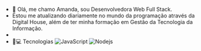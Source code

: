 - 👋 Olá, me chamo Amanda, sou Desenvolvedora Web Full Stack.
- Estou  me atualizando diariamente no mundo da programação através da Digital House, além de ter minha formação em 
Gestão da Tecnologia da Informação.
-   
- 🚀💻 Tecnologias
![JavaScript](https://img.shields.io/badge/-JavaScript-black?style=flat-square&logo=javascript)
![Nodejs](https://img.shields.io/badge/-Nodejs-black?style=flat-square&logo=Node.js)
<!---
ambelmont/ambelmont is a ✨ special ✨ repository because its `README.md` (this file) appears on your GitHub profile.
You can click the Preview link to take a look at your changes.
--->
